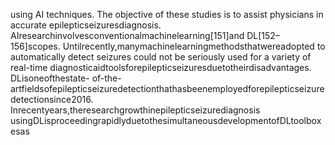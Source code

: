 using AI techniques. The objective of these studies is to assist physicians in accurate
epilepticseizuresdiagnosis. AIresearchinvolvesconventionalmachinelearning[151]and
DL[152–156]scopes. Untilrecently,manymachinelearningmethodsthatwereadopted
to automatically detect seizures could not be seriously used for a variety of real-time
diagnosticaidtoolsforepilepticseizuresduetotheirdisadvantages. DLisoneofthestate-
of-the-artfieldsofepilepticseizuredetectionthathasbeenemployedforepilepticseizure
detectionsince2016. Inrecentyears,theresearchgrowthinepilepticseizurediagnosis
usingDLisproceedingrapidlyduetothesimultaneousdevelopmentofDLtoolboxesas